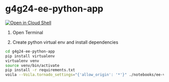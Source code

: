 # g4g24-ee-python-app


[![Open in Cloud Shell](https://gstatic.com/cloudssh/images/open-btn.svg)](https://shell.cloud.google.com/cloudshell/editor?cloudshell_git_repo=https://github.com/gena/g4g24-ee-python-app.git)


1. Open Terminal

2. Create python virtual env and install dependencies

```bash
cd g4g24-ee-python-app
pip install virtualenv
virtualenv venv
source venv/bin/activate
pip install -r requirements.txt 
voila --Voila.tornado_settings="{'allow_origin': '*'}" ./notebooks/ee-viola-app.ipynb
```
